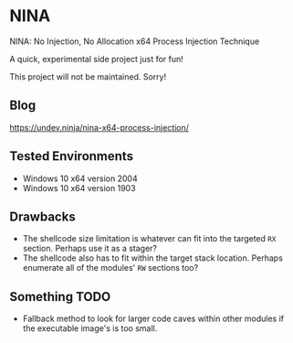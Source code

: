 # NINA
NINA: No Injection, No Allocation x64 Process Injection Technique

A quick, experimental side project just for fun!

This project will not be maintained. Sorry!

## Blog

https://undev.ninja/nina-x64-process-injection/

## Tested Environments

* Windows 10 x64 version 2004
* Windows 10 x64 version 1903

## Drawbacks

* The shellcode size limitation is whatever can fit into the targeted `RX` section. Perhaps use it as a stager?
* The shellcode also has to fit within the target stack location. Perhaps enumerate all of the modules' `RW` sections too?

## Something TODO

* Fallback method to look for larger code caves within other modules if the executable image's is too small.
